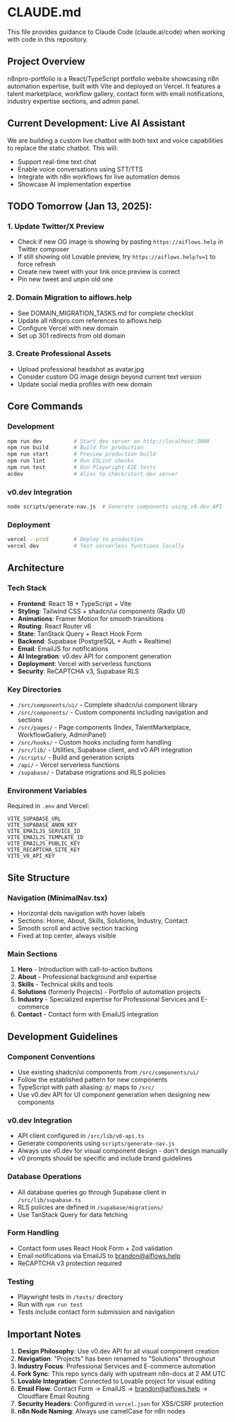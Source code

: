 # CLAUDE.md

This file provides guidance to Claude Code (claude.ai/code) when working with code in this repository.

## Project Overview

n8npro-portfolio is a React/TypeScript portfolio website showcasing n8n automation expertise, built with Vite and deployed on Vercel. It features a talent marketplace, workflow gallery, contact form with email notifications, industry expertise sections, and admin panel.

## Current Development: Live AI Assistant

We are building a custom live chatbot with both text and voice capabilities to replace the static chatbot. This will:
- Support real-time text chat
- Enable voice conversations using STT/TTS
- Integrate with n8n workflows for live automation demos
- Showcase AI implementation expertise

## TODO Tomorrow (Jan 13, 2025):

### 1. **Update Twitter/X Preview**
- Check if new OG image is showing by pasting `https://aiflows.help` in Twitter composer
- If still showing old Lovable preview, try `https://aiflows.help?v=1` to force refresh
- Create new tweet with your link once preview is correct
- Pin new tweet and unpin old one

### 2. **Domain Migration to aiflows.help**
- See DOMAIN_MIGRATION_TASKS.md for complete checklist
- Update all n8npro.com references to aiflows.help
- Configure Vercel with new domain
- Set up 301 redirects from old domain

### 3. **Create Professional Assets**
- Upload professional headshot as avatar.jpg
- Consider custom OG image design beyond current text version
- Update social media profiles with new domain

## Core Commands

### Development
```bash
npm run dev          # Start dev server on http://localhost:3000
npm run build        # Build for production
npm run start        # Preview production build
npm run lint         # Run ESLint checks
npm run test         # Run Playwright E2E tests
acdev                # Alias to check/start dev server
```

### v0.dev Integration
```bash
node scripts/generate-nav.js  # Generate components using v0.dev API
```

### Deployment
```bash
vercel --prod        # Deploy to production
vercel dev           # Test serverless functions locally
```

## Architecture

### Tech Stack
- **Frontend**: React 18 + TypeScript + Vite
- **Styling**: Tailwind CSS + shadcn/ui components (Radix UI)
- **Animations**: Framer Motion for smooth transitions
- **Routing**: React Router v6
- **State**: TanStack Query + React Hook Form
- **Backend**: Supabase (PostgreSQL + Auth + Realtime)
- **Email**: EmailJS for notifications
- **AI Integration**: v0.dev API for component generation
- **Deployment**: Vercel with serverless functions
- **Security**: ReCAPTCHA v3, Supabase RLS

### Key Directories
- `/src/components/ui/` - Complete shadcn/ui component library
- `/src/components/` - Custom components including navigation and sections
- `/src/pages/` - Page components (Index, TalentMarketplace, WorkflowGallery, AdminPanel)
- `/src/hooks/` - Custom hooks including form handling
- `/src/lib/` - Utilities, Supabase client, and v0 API integration
- `/scripts/` - Build and generation scripts
- `/api/` - Vercel serverless functions
- `/supabase/` - Database migrations and RLS policies

### Environment Variables
Required in `.env` and Vercel:
```
VITE_SUPABASE_URL
VITE_SUPABASE_ANON_KEY
VITE_EMAILJS_SERVICE_ID
VITE_EMAILJS_TEMPLATE_ID
VITE_EMAILJS_PUBLIC_KEY
VITE_RECAPTCHA_SITE_KEY
VITE_V0_API_KEY
```

## Site Structure

### Navigation (MinimalNav.tsx)
- Horizontal dots navigation with hover labels
- Sections: Home, About, Skills, Solutions, Industry, Contact
- Smooth scroll and active section tracking
- Fixed at top center, always visible

### Main Sections
1. **Hero** - Introduction with call-to-action buttons
2. **About** - Professional background and expertise
3. **Skills** - Technical skills and tools
4. **Solutions** (formerly Projects) - Portfolio of automation projects
5. **Industry** - Specialized expertise for Professional Services and E-commerce
6. **Contact** - Contact form with EmailJS integration

## Development Guidelines

### Component Conventions
- Use existing shadcn/ui components from `/src/components/ui/`
- Follow the established pattern for new components
- TypeScript with path aliasing: `@/` maps to `/src/`
- Use v0.dev API for UI component generation when designing new components

### v0.dev Integration
- API client configured in `/src/lib/v0-api.ts`
- Generate components using `scripts/generate-nav.js`
- Always use v0.dev for visual component design - don't design manually
- v0 prompts should be specific and include brand guidelines

### Database Operations
- All database queries go through Supabase client in `/src/lib/supabase.ts`
- RLS policies are defined in `/supabase/migrations/`
- Use TanStack Query for data fetching

### Form Handling
- Contact form uses React Hook Form + Zod validation
- Email notifications via EmailJS to brandon@aiflows.help
- ReCAPTCHA v3 protection required

### Testing
- Playwright tests in `/tests/` directory
- Run with `npm run test`
- Tests include contact form submission and navigation

## Important Notes

1. **Design Philosophy**: Use v0.dev API for all visual component creation
2. **Navigation**: "Projects" has been renamed to "Solutions" throughout
3. **Industry Focus**: Professional Services and E-commerce automation
4. **Fork Sync**: This repo syncs daily with upstream n8n-docs at 2 AM UTC
5. **Lovable Integration**: Connected to Lovable project for visual editing
6. **Email Flow**: Contact Form → EmailJS → brandon@aiflows.help → Cloudflare Email Routing
7. **Security Headers**: Configured in `vercel.json` for XSS/CSRF protection
8. **n8n Node Naming**: Always use camelCase for n8n nodes